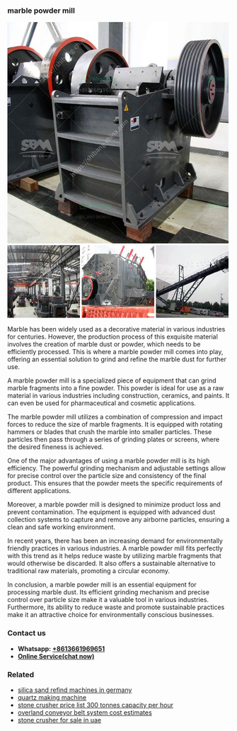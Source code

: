 <h3>marble powder mill</h3><img src='1706753856.jpg' alt=''><p>Marble has been widely used as a decorative material in various industries for centuries. However, the production process of this exquisite material involves the creation of marble dust or powder, which needs to be efficiently processed. This is where a marble powder mill comes into play, offering an essential solution to grind and refine the marble dust for further use.</p><p>A marble powder mill is a specialized piece of equipment that can grind marble fragments into a fine powder. This powder is ideal for use as a raw material in various industries including construction, ceramics, and paints. It can even be used for pharmaceutical and cosmetic applications.</p><p>The marble powder mill utilizes a combination of compression and impact forces to reduce the size of marble fragments. It is equipped with rotating hammers or blades that crush the marble into smaller particles. These particles then pass through a series of grinding plates or screens, where the desired fineness is achieved.</p><p>One of the major advantages of using a marble powder mill is its high efficiency. The powerful grinding mechanism and adjustable settings allow for precise control over the particle size and consistency of the final product. This ensures that the powder meets the specific requirements of different applications.</p><p>Moreover, a marble powder mill is designed to minimize product loss and prevent contamination. The equipment is equipped with advanced dust collection systems to capture and remove any airborne particles, ensuring a clean and safe working environment.</p><p>In recent years, there has been an increasing demand for environmentally friendly practices in various industries. A marble powder mill fits perfectly with this trend as it helps reduce waste by utilizing marble fragments that would otherwise be discarded. It also offers a sustainable alternative to traditional raw materials, promoting a circular economy.</p><p>In conclusion, a marble powder mill is an essential equipment for processing marble dust. Its efficient grinding mechanism and precise control over particle size make it a valuable tool in various industries. Furthermore, its ability to reduce waste and promote sustainable practices make it an attractive choice for environmentally conscious businesses.</p><h3>Contact us</h3><ul><li><strong>Whatsapp:&nbsp;<a href="https://wa.me/8613661969651">+8613661969651</a></strong></li><li><a href="https://swt.shibang-china.com/?git&amp;zhl&amp;marble powder mill"><strong>Online Service(chat now)</strong></a></li></ul><h3>Related</h3><ul><li><a href='silica sand refind machines in germany.md'>silica sand refind machines in germany</a></li><li><a href='quartz making machine.md'>quartz making machine</a></li><li><a href='stone crusher price list 300 tonnes capacity per hour.md'>stone crusher price list 300 tonnes capacity per hour</a></li><li><a href='overland conveyor belt system cost estimates.md'>overland conveyor belt system cost estimates</a></li><li><a href='stone crusher for sale in uae.md'>stone crusher for sale in uae</a></li></ul>